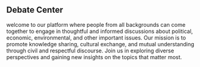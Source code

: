 ## Debate Center

welcome to our platform where people from all backgrounds can come together to engage in thoughtful and informed discussions about political, economic, environmental, and other important issues. Our mission is to promote knowledge sharing, cultural exchange, and mutual understanding through civil and respectful discourse. Join us in exploring diverse perspectives and gaining new insights on the topics that matter most.